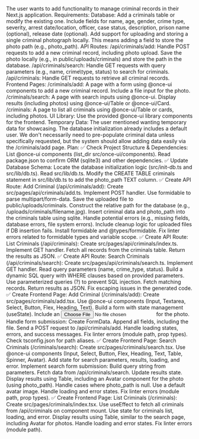The user wants to add functionality to manage criminal records in their Next.js application.
Requirements:
 Database:
  Add a criminals table or modify the existing one.
  Include fields for name, age, gender, crime type, severity, arrest date/location, officer, case status, description, prison name (optional), release date (optional).
  Add support for uploading and storing a single criminal photograph locally. This means adding a field to store the photo path (e.g., photo_path).
 API Routes:
  /api/criminals/add: Handle POST requests to add a new criminal record, including photo upload. Save the photo locally (e.g., in public/uploads/criminals) and store the path in the database.
  /api/criminals/search: Handle GET requests with query parameters (e.g., name, crime\type, status) to search for criminals.
  /api/criminals: Handle GET requests to retrieve all criminal records.
 Frontend Pages:
  /criminals/add: A page with a form using @once-ui components to add a new criminal record. Include a file input for the photo.
  /criminals/search: A page with search inputs using @once-ui. Display results (including photos) using @once-ui/Table or @once-ui/Card.
  /criminals: A page to list all criminals using @once-ui/Table or cards, including photos.
 UI Library: Use the provided @once-ui library components for the frontend.
 Temporary Data: The user mentioned wanting temporary data for showcasing. The database initialization already includes a default user. We don't necessarily need to pre-populate criminal data unless specifically requested, but the system should allow adding data easily via the /criminals/add page.
Plan:
 ✅ Check Project Structure & Dependencies:
  List @once-ui components (list_dir src/once-ui/components).
  Read package.json to confirm ORM (sqlite3) and other dependencies.
 ✅ Update Database Schema:
  Locate the database initialization logic (src/init-db.ts and src/lib/db.ts).
  Read src/lib/db.ts.
  Modify the CREATE TABLE criminals statement in src/lib/db.ts to add the photo_path TEXT column.
 ✅ Create API Route: Add Criminal (/api/criminals/add):
  Create src/pages/api/criminals/add.ts.
  Implement POST handler.
  Use formidable to parse multipart/form-data.
  Save the uploaded file to public/uploads/criminals.
  Construct the relative path for the database (e.g., /uploads/criminals/filename.jpg).
  Insert criminal data and photo_path into the criminals table using sqlite.
  Handle potential errors (e.g., missing fields, database errors, file system errors). Include cleanup logic for uploaded files if DB insertion fails.
  Install formidable and @types/formidable.
  Fix linter errors related to formidable types and variable scope.
 ✅ Create API Route: List Criminals (/api/criminals):
  Create src/pages/api/criminals/index.ts.
  Implement GET handler.
  Fetch all records from the criminals table.
  Return the results as JSON.
 ✅ Create API Route: Search Criminals (/api/criminals/search):
  Create src/pages/api/criminals/search.ts.
  Implement GET handler.
  Read query parameters (name, crime_type, status).
  Build a dynamic SQL query with WHERE clauses based on provided parameters. Use parameterized queries (?) to prevent SQL injection.
  Fetch matching records.
  Return results as JSON.
  Fix escaping issues in the generated code.
 ✅ Create Frontend Page: Add Criminal (/criminals/add):
  Create src/pages/criminals/add.tsx.
  Use @once-ui components (Input, Textarea, Select, Button, Flex, Heading, Text).
  Build a form with state management (useState).
  Include an <input type="file"> for the photo.
  Handle form submission:
  Create FormData.
  Append all fields, including the file.
  Send a POST request to /api/criminals/add.
  Handle loading states, errors, and success messages.
  Fix linter errors (module path, prop types). Check tsconfig.json for path aliases.
 ✅ Create Frontend Page: Search Criminals (/criminals/search):
  Create src/pages/criminals/search.tsx.
  Use @once-ui components (Input, Select, Button, Flex, Heading, Text, Table, Spinner, Avatar).
  Add state for search parameters, results, loading, and error.
  Implement search form submission:
  Build query string from parameters.
  Fetch data from /api/criminals/search.
  Update results state.
  Display results using Table, including an Avatar component for the photo (using photo_path). Handle cases where photo_path is null. Use a default avatar image.
  Handle loading and error states.
  Fix linter errors (module path, prop types).
 ✅ Create Frontend Page: List Criminals (/criminals):
  Create src/pages/criminals/index.tsx.
  Use useEffect to fetch all criminals from /api/criminals on component mount.
  Use state for criminals list, loading, and error.
  Display results using Table, similar to the search page, including Avatar for photos.
  Handle loading and error states.
  Fix linter errors (module path).